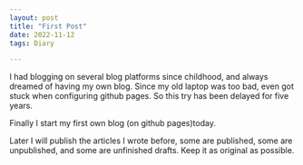 ```yaml
---
layout: post
title: "First Post"
date: 2022-11-12
tags: Diary

---
```


I had blogging on several blog platforms since childhood, and always dreamed of having my own blog.
Since my old laptop was too bad, even got stuck when configuring github pages.
So this try has been delayed for five years.

Finally I start my first own blog (on github pages)today.

Later I will publish the articles I wrote before, some are published, some are unpublished, and some are unfinished drafts. 
Keep it as original as possible.



